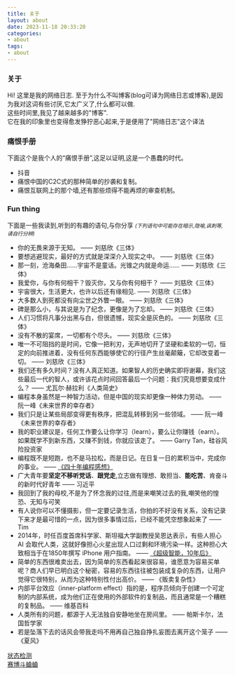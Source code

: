 ```yaml
---
title: 关于
layout: about
date: 2023-11-18 20:33:20
categories: 
- about
tags:
- about
---
```

### 关于

Hi! 这里是我的网络日志.
至于为什么不叫博客(blog可译为网络日志或博客),是因为我对这词有些讨厌,它太广义了,什么都可以做.  
这些时间里,我见了越来越多的"博客".  
它在我的印象里也变得愈发狰狞恶心起来,于是便用了"网络日志"这个译法

### 痛恨手册

下面这个是我个人的“痛恨手册”,这足以证明,这是一个愚蠢的时代。

* 抖音
* 痛恨中国的C2C式的那种简单的抄袭和复制。
* 痛恨互联网上的那个墙,还有那些烦得不能再烦的审查机制。

### Fun thing

下面是一些我读到,听到的有趣的语句,与你分享
<small>*(下列语句中可能存在暗示,隐喻,讽刺等,请自行分辨)*</small>  

* 你的无畏来源于无知。  —— 刘慈欣《三体》
* 要想逃避现实，最好的方式就是深深介入现实之中。    —— 刘慈欣《三体》
* 那一刻，沧海桑田……宇宙不是童话。光锥之内就是命运……    —— 刘慈欣《三体》
* 我爱你，与你有何相干？毁灭你，又与你有何相干？    —— 刘慈欣《三体》
* 宇宙很大，生活更大，也许以后还有缘相见.   —— 刘慈欣《三体》
* 大多数人到死都没有向尘世之外瞥一眼。  —— 刘慈欣《三体》
* 碑是那么小，与其说是为了纪念，更像是为了忘却。    —— 刘慈欣《三体》
* 人们习惯将凡事分出黑与白，但很遗憾，现实全是灰色的。  —— 刘慈欣《三体》
* 没有不散的宴席，一切都有个尽头。  —— 刘慈欣《三体》
* 唯一不可阻挡的是时间，它像一把利刃，无声地切开了坚硬和柔软的一切，恒定的向前推进着，没有任何东西能够使它的行径产生丝毫颠簸，它却改变着一切。  —— 刘慈欣《三体》
* 我们还有多久时间？没有人真正知道。如果智人的历史确实即将谢幕，我们这些最后一代的智人，或许该花点时间回答最后一个问题：我们究竟想要变成什么？  —— 尤瓦尔·赫拉利《人类简史》
* 编程本身虽然是一种智力活动，但是中国的现实却更像一种体力劳动。    —— 阮一峰《未来世界的幸存者》
* 我们只是让某些局部变得更有秩序，把混乱转移到另一些领域。  —— 阮一峰《未来世界的幸存者》
* 我的职业建议是，任何工作要么让你学习（learn），要么让你赚钱（earn）。如果既学不到新东西，又赚不到钱，你就应该走了。   —— Garry Tan，硅谷风险投资家
* 编程既不是短跑，也不是马拉松，而是日记。在日复一日的累积当中，完成你的事业。  —— [《四十年编程感想》](https://codefol.io/posts/the-forty-year-programmer/)
* 广大青年要**坚定不移听党话**、**跟党走**,立志做有理想、敢担当、**能吃苦**、肯奋斗的新时代好青年 —— 习近平
* 我回到了我的母校,不是为了怀念我的过往,而是来嘲笑过去的我,嘲笑他的惶恐、无知与可笑
* 有人说你可以不懂摄影，但一定要记录生活，你拍的不好没有关系，没有记录下来才是最可惜的一点，因为很多事情过后，已经不能凭空想象起来了 —— Tim
* 2014年，时任百度首席科学家、斯坦福大学副教授吴恩达表示，有些人担心 AI 会取代人类，这就好像担心火星出现人口过剩和环境污染一样。这种担心大致相当于在1850年撰写 iPhone 用户指南。 —— [《超级智能，10年后》](https://www.humanityredefined.com/p/superintelligence10-years-later)
* 简单的东西很难卖出去，因为简单的东西看起来很容易，谁愿意为容易买单呢？商人们早已明白这个秘密，容易的东西往往被包装成复杂的东西，让用户觉得它很特别，从而为这种特别性付出高价。  —— 《贩卖复杂性》
* 内部平台效应（inner-platform effect）指的是，程序员倾向于创建一个可定制的内部系统，成为他们正在使用的外部软件的复制品，而且通常是一个糟糕的复制品。  —— 维基百科
* 人类所有的问题，都源于人无法独自安静地坐在房间里。  —— 帕斯卡尔，法国哲学家
* 若是坠落下去的话风会带我走吗不用再自己独自挣扎妄图去离开这个笼子  —— 《夏风》

[状态检测](https://status.mei.lv/status/i)  
[赛博斗蛐蛐](https://status.linuxcat.top/)
